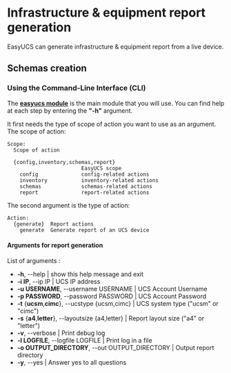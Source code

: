 # Infrastructure & equipment report generation

EasyUCS can generate infrastructure & equipment report from a live device.


## Schemas creation

### Using the Command-Line Interface (CLI)

The **[easyucs module](../easyucs.py)** is the main module that you will use.
You can find help at each step by entering the **"-h"** argument.

It first needs the type of scope of action you want to use as an argument.
The scope of action:
```
Scope:
  Scope of action

  {config,inventory,schemas,report}
                        EasyUCS scope
    config              config-related actions
    inventory           inventory-related actions
    schemas             schemas-related actions
    report              report-related actions
```

The second argument is the type of action:
```
Action:
  {generate}  Report actions
    generate  Generate report of an UCS device
```

#### Arguments for report generation

List of arguments :

- **-h**, --help            | show this help message and exit
- **-i IP**, --ip IP        | UCS IP address
- **-u USERNAME**, --username USERNAME
                    | UCS Account Username
- **-p PASSWORD**, --password PASSWORD
                    | UCS Account Password
- **-t** {**ucsm**,**cimc**}, --ucstype {ucsm,cimc}
                    | UCS system type ("ucsm" or "cimc")
- **-s** {**a4**,**letter**}, --layoutsize {a4,letter}
                    | Report layout size ("a4" or "letter")
- **-v**, --verbose         | Print debug log
- **-l LOGFILE**, --logfile LOGFILE
                    | Print log in a file
- **-o OUTPUT_DIRECTORY**, --out OUTPUT_DIRECTORY
                    | Output report directory
- **-y**, --yes             | Answer yes to all questions
